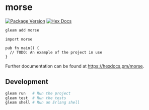 # morse

[![Package Version](https://img.shields.io/hexpm/v/morse)](https://hex.pm/packages/morse)
[![Hex Docs](https://img.shields.io/badge/hex-docs-ffaff3)](https://hexdocs.pm/morse/)

```sh
gleam add morse
```
```gleam
import morse

pub fn main() {
  // TODO: An example of the project in use
}
```

Further documentation can be found at <https://hexdocs.pm/morse>.

## Development

```sh
gleam run   # Run the project
gleam test  # Run the tests
gleam shell # Run an Erlang shell
```
